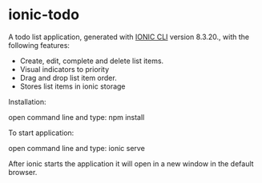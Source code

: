 # ionic-todo

A todo list application, generated with  [IONIC CLI](https://ionicframework.com/docs/v3/cli/) version 8.3.20., with the following features:

* Create, edit, complete and delete list items.
* Visual indicators to priority
* Drag and drop list item order.
* Stores list items in ionic storage

Installation: 

open command line and type: npm install

To start application:

open command line and type: ionic serve

After ionic starts the application it will open in a new window in the default browser.
